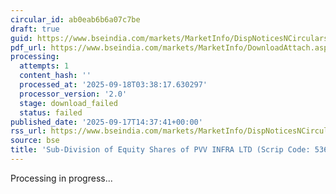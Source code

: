 ```yaml
---
circular_id: ab0eab6b6a07c7be
draft: true
guid: https://www.bseindia.com/markets/MarketInfo/DispNoticesNCirculars.aspx?Noticeid={C1F67E11-3832-4A59-8ECA-0FEA2FAE57C5}&noticeno=20250917-56&dt=09/17/2025&icount=56&totcount=57&flag=0
pdf_url: https://www.bseindia.com/markets/MarketInfo/DownloadAttach.aspx?id=20250917-56&attachedId=
processing:
  attempts: 1
  content_hash: ''
  processed_at: '2025-09-18T03:38:17.630297'
  processor_version: '2.0'
  stage: download_failed
  status: failed
published_date: '2025-09-17T14:37:41+00:00'
rss_url: https://www.bseindia.com/markets/MarketInfo/DispNoticesNCirculars.aspx?Noticeid={C1F67E11-3832-4A59-8ECA-0FEA2FAE57C5}&noticeno=20250917-56&dt=09/17/2025&icount=56&totcount=57&flag=0
source: bse
title: 'Sub-Division of Equity Shares of PVV INFRA LTD (Scrip Code: 536659).'
---
```


Processing in progress...